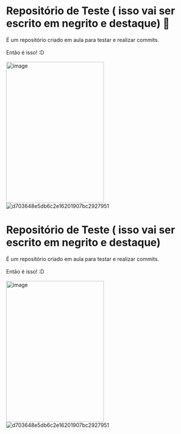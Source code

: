 # Repositório de Teste ( isso vai ser escrito em negrito e destaque) 👋

 É um repositório criado em aula para testar e realizar commits.<br><br>
Então é isso! :D<br><br>
<img width="264" height="381" alt="image" src="https://github.com/user-attachments/assets/81edd944-0341-4e25-83fc-642f32fe4924" />
![d703648e5db6c2e16201907bc2927951](https://github.com/user-attachments/assets/7c1040c7-094b-467c-8737-418611472b24)

<!--
**arthurkt/arthurkt** is a ✨ _special_ ✨ repository because its `README.md` (this file) appears on your GitHub profile.

Here are some ideas to get you started:

- 🔭 I’m currently working on ...
- 🌱 I’m currently learning ...
- 👯 I’m looking to collaborate on ...
- 🤔 I’m looking for help with ...
- 💬 Ask me about ...
- 📫 How to reach me: ...
- 😄 Pronouns: ...
- ⚡ Fun fact: ...
-->

# Repositório de Teste ( isso vai ser escrito em negrito e destaque)

  É um repositório criado em aula para testar e realizar commits.<br><br>
Então é isso! :D<br><br>
<img width="264" height="381" alt="image" src="https://github.com/user-attachments/assets/81edd944-0341-4e25-83fc-642f32fe4924" />
![d703648e5db6c2e16201907bc2927951](https://github.com/user-attachments/assets/7c1040c7-094b-467c-8737-418611472b24)
